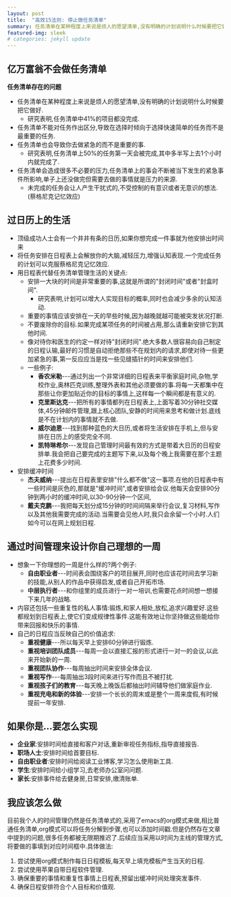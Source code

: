 ```yaml
---
layout: post
title:  "高效15法则: 停止做任务清单"
summary: 任务清单在某种程度上来说是烦人的愿望清单,没有明确的计划说明什么时候要把它做好.
featured-img: sleek
# categories: jekyll update
---
```

## 亿万富翁不会做任务清单 ##

**任务清单存在的问题**
* 任务清单在某种程度上来说是烦人的愿望清单,没有明确的计划说明什么时候要把它做好.
  - 研究表明,任务清单中41%的项目都没完成.
* 任务清单不能对任务作出区分,导致在选择时倾向于选择快速简单的任务而不是最重要的任务.
* 任务清单也会导致你去做紧急的而不是重要的事.
  - 研究表明,任务清单上50%的任务第一天会被完成,其中多半写上去1个小时内就完成了.
* 任务清单会造成很多不必要的压力,任务清单上的事会不断被当下发生的紧急事件所影响,单子上还没做完但需要去做的事情就是压力的来源.
  - 未完成的任务会让人产生干扰式的,不受控制的有意识或者无意识的想法.(蔡格尼克记忆效应)
  
## 过日历上的生活 ##

* 顶级成功人士会有一个井井有条的日历,如果你想完成一件事就为他安排出时间来
* 将任务安排在日程表上会解放你的大脑,减轻压力,增强认知表现.一个完成任务的计划可以克服蔡格尼克记忆效应.
* 用日程表代替任务清单管理生活的关键点:
  - 安排一大块的时间是非常重要的事,这就是所谓的"封闭时间"或者"封盒时间".
    + 研究表明,计划可以增大人实现目标的概率,同时也会减少多余的认知活动.
  - 重要的事情应该安排在一天的早些时候,因为越晚就越可能被突发状况打断.
  - 不要废除你的目标.如果完成某项任务的时间被占用,那么请重新安排它到其他时间.
  - 像对待你和医生的约定一样对待"封闭时间".绝大多数人很容易向自己制定的日程认输,最好的习惯是自动拒绝那些不在规划内的请求,即使对待一些更加紧急的事,第一反应应当是找一些见缝插针的时间来安排他们.
  - 一些例子:
    + **香农米勒**---通过列出一个非常详细的日程表来平衡家庭时间,杂物,学校作业,奥林匹克训练,整理外表和其他必须要做的事.将每一天都集中在那些让你更加贴近你的目标的事情上,这样每一个瞬间都是有意义的.
    + **克里斯达克**---把所有的事情都列在日程表上,上面写着30分钟社交媒体,45分钟邮件管理,跟上核心团队,安静的时间用来思考和做计划.底线是不在计划内的事情就不去做.
    + **威尔迪恩**---找到那种蓝色的大日历,或者将生活安排在手机上,但与安排在日历上的感受完全不同.
    + **凯特琳希尔**---发现自己管理时间最有效的方式是带着大日历的日程安排单.我会把自己要完成的主题写下来,以及每个晚上我需要在那个主题上花费多少时间.
* 安排缓冲时间
  - **杰夫威纳**---提出在日程表里安排"什么都不做"这一事项.在他的日程表中有一些时间是灰色的,那就是"缓冲时间",或者安排给会议.他每天会安排90分钟到两小时的缓冲时间,以30-90分钟一个区间,
  - **戴夫克鹏**---我把每天划分成15分钟的时间间隔来举行会议,复习材料,写作以及其他我需要完成的活动.当需要会见他人时,我只会余留一个小时.人们如今可以在网上规划日程.
  
## 通过时间管理来设计你自己理想的一周 ##

* 想象一下你理想的一周是什么样的?两个例子:
  - **自由职业者**---时间表会围绕客户的项目展开,同时也应该花时间去学习新的技能,从别人的作品中获得启发,或者自己开拓市场.
  - **中层执行者**---和你组里的成员进行一对一培训,也需要花点时间想一想接下来几年的战略.
* 内容还包括一些重复性的私人事情:锻炼,和家人相处,放松,追求兴趣爱好.这些都规划到日程表上,使它们变成规律性事件.这能有效地让你坚持做这些能给你带来回报和快乐的事情.
* 自己的日程应当反映自己的价值追求:
  - **重视健康**---所以每天早上安排60分钟进行锻炼.
  - **重视培训团队成员**---每周一会以直接汇报的形式进行一对一的会议,以此来开始新的一周.
  - **重视团队协作**---每周抽出时间来安排全体会议.
  - **重视写作**---每周抽出3段时间来进行写作而且不被打扰.
  - **重视孩子们的教育**---每天晚上晚饭后都抽出时间辅导他们做家庭作业.
  - **重视充电和新的体验**---安排一个长长的周末或是整个一周来度假,有时候提前一年安排.

## 如果你是...要怎么实现 ##

* **企业家**:安排时间给直接和客户对话,重新审视任务指标,指导直接报告.
* **职场人士**:安排时间给首要目标.
* **自由职业者**:安排时间给阅读工业博客,学习怎么使用新工具.
* **学生**:安排时间给小组学习,去老师办公室问问题.
* **家长**:安排事件给去健身房,日常安排,缴清账单.

## 我应该怎么做 ##

目前我个人的时间管理仍然是任务清单式的,采用了emacs的org模式来做,相比普通任务清单,org模式可以将任务分解到步骤,也可以添加时间戳.但是仍然存在文章中提到的问题,很多任务都被无限期推迟了.后续应当采用以时间为主线的管理方式,将要做的事填到对应时间框中.具体做法:
  1. 尝试使用org模式制作每日日程模板,每天早上填充模板产生当天的日程.
  2. 尝试使用苹果自带日程软件管理.
  3. 确保重要的事情和重复性事情上日程表,预留出缓冲时间处理突发事件.
  4. 确保日程安排符合个人目标和价值观.
